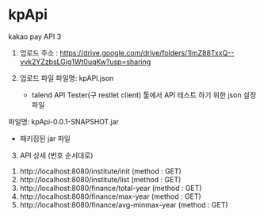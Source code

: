 # kpApi
kakao pay API 3

1. 업로드 주소 : https://drive.google.com/drive/folders/1lmZ88TxxQ--vvk2YZzbsLGig1Wt0uqKw?usp=sharing

2. 업로드 파일
 파일명: kpAPI.json
    - talend API Tester(구 restlet client) 툴에서 API 테스트 하기 위한 json 설정 파일
 
 파일명: kpApi-0.0.1-SNAPSHOT.jar
  - 패키징된 jar 파일
  
3. API 상세 (번호 순서대로)
  1) http://localhost:8080/institute/init             (method : GET)
  2) http://localhost:8080/institute/list             (method : GET)
  3) http://localhost:8080/finance/total-year         (method : GET)
  4) http://localhost:8080/finance/max-year           (method : GET)
  5) http://localhost:8080/finance/avg-minmax-year    (method : GET)
